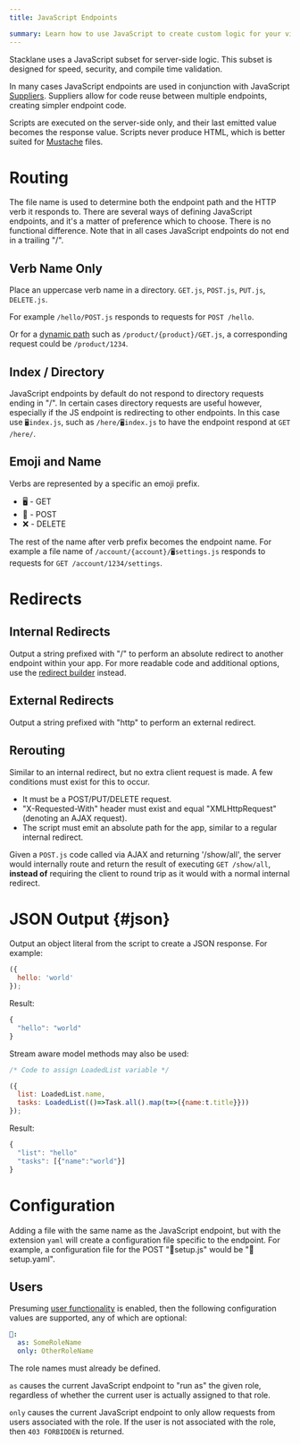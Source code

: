 ```yaml
---
title: JavaScript Endpoints

summary: Learn how to use JavaScript to create custom logic for your views and endpoints.
---
```


Stacklane uses a JavaScript subset for server-side logic.
This subset is designed for speed, security, and compile time validation.

In many cases JavaScript endpoints are used in conjunction with JavaScript
[Suppliers](/🗄/Article/scripting/suppliers.md).
Suppliers allow for code reuse between multiple endpoints, creating simpler endpoint code.

Scripts are executed on the server-side only, and their last emitted value
becomes the response value. Scripts never produce HTML, which is better suited
for [Mustache](/🗄/Article/endpoints/mustache.md) files.

# Routing

The file name is used to determine both the endpoint path and the HTTP verb it responds to.
There are several ways of defining JavaScript endpoints, and it's a matter of preference
which to choose.  There is no functional difference.
Note that in all cases JavaScript endpoints do not end in a trailing "/".

## Verb Name Only

Place an uppercase verb name in a directory.
`GET.js`, `POST.js`, `PUT.js`, `DELETE.js`.

For example `/hello/POST.js`
responds to requests for `POST /hello`.

Or for a [dynamic path](/🗄/Article/endpoints/dynamic.md) 
such as `/product/{product}/GET.js`, a
corresponding request could be `/product/1234`.

## Index / Directory

JavaScript endpoints by default do not respond to directory requests ending in "/".
In certain cases directory requests are useful however,
especially if the JS endpoint is redirecting to other endpoints.
In this case use `🖥index.js`, such as `/here/🖥index.js`
to have the endpoint respond at `GET /here/`.

## Emoji and Name

Verbs are represented by a specific an emoji prefix.

- 🖥 - GET
- 📮 - POST
- ❌ - DELETE

The rest of the name after verb prefix becomes the endpoint name.
For example a file name of
`/account/{account}/🖥settings.js`
responds to requests for `GET /account/1234/settings`.

# Redirects

## Internal Redirects

Output a string prefixed with "/"
to perform an absolute redirect to another endpoint within your app.
For more readable code and additional options, use the
[redirect builder](/🗄/Article/scripting/helpers.md#redirect) instead.
    
## External Redirects

Output a string prefixed with "http" to perform an external redirect.
   
## Rerouting

Similar to an internal redirect, but no extra client request is made.
A few conditions must exist for this to occur.

- It must be a POST/PUT/DELETE request.
- "X-Requested-With" header must exist and equal "XMLHttpRequest" (denoting an AJAX request).
- The script must emit an absolute path for the app, similar to a regular internal redirect.

Given a `POST.js` code called via AJAX and returning '/show/all', the server would
internally route and return the result of executing `GET /show/all`, **instead of**
requiring the client to round trip as it would with a normal internal redirect.

# JSON Output {#json}

Output an object literal from the script to create a JSON response.  For example:

```javascript
({
  hello: 'world'
});
```

Result:

```javascript
{
  "hello": "world"
}
```

Stream aware model methods may also be used:

```javascript
/* Code to assign LoadedList variable */

({
  list: LoadedList.name,
  tasks: LoadedList(()=>Task.all().map(t=>({name:t.title}}))
});
```

Result:

```javascript
{
  "list": "hello"
  "tasks": [{"name":"world"}]
}
```

# Configuration

Adding a file with the same name as the JavaScript endpoint, but with 
the extension `yaml` will create a configuration file specific to the endpoint.
For example, a configuration file for the POST "📮setup.js" would be "📮setup.yaml". 

## Users

Presuming [user functionality](/🗄/Article/settings/users.md) is enabled,
then the following configuration values are supported, any of which are optional:

```yaml
👤:
  as: SomeRoleName
  only: OtherRoleName
```

The role names must already be defined. 

`as` causes the current JavaScript endpoint to "run as" the given role,
regardless of whether the current user is actually assigned to that role.

`only` causes the current JavaScript endpoint to only allow requests 
from users associated with the role. If the user is not associated
with the role, then `403 FORBIDDEN` is returned.